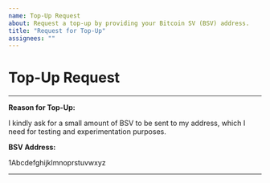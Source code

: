 ```yaml
---
name: Top-Up Request
about: Request a top-up by providing your Bitcoin SV (BSV) address.
title: "Request for Top-Up"
assignees: ""
---
```


# Top-Up Request

<!-- 
Instructions:
- Replace the placeholders below with your actual information.
- Ensure the BSV address is correct and valid.
- Ensure to not include the address in more then one place in this issue description.
-->

---
**Reason for Top-Up:**

I kindly ask for a small amount of BSV to be sent to my address, which I need for testing and experimentation purposes.

**BSV Address:**
<!-- Replace the example below with your actual BSV address -->
1Abcdefghijklmnoprstuvwxyz


---

<!-- Thank you! The request will be processed once validated. -->
